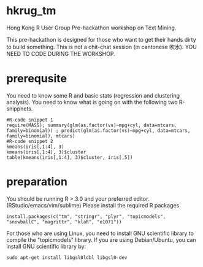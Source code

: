 # hkrug_tm

Hong Kong R User Group Pre-hackathon workshop on Text Mining.

This pre-hackathon is designed for those who want to get their hands dirty to build something. This is not a chit-chat session (in cantonese 吹水). YOU NEED TO CODE DURING THE WORKSHOP.

# prerequsite

You need to know some R and basic stats (regression and clustering analysis). You need to know what is going on with the following two R-snippnets.

```{r}
#R-code snippet 1
require(MASS); summary(glm(as.factor(vs)~mpg+cyl, data=mtcars, family=binomial)) ; predict(glm(as.factor(vs)~mpg+cyl, data=mtcars, family=binomial), mtcars)
#R-code snippet 2
kmeans(iris[,1:4], 3)
kmeans(iris[,1:4], 3)$cluster
table(kmeans(iris[,1:4], 3)$cluster, iris[,5])
```

# preparation

You should be running R > 3.0 and your preferred editor. (RStudio/emacs/vim/sublime) Please install the required R packages

```{r}
install.packages(c("tm", "stringr", "plyr", "topicmodels", "snowballC", "magrittr", "klaR", "e1071"))
```

For those who are using Linux, you need to install GNU scientific library to compile the "topicmodels" library. If you are using Debian/Ubuntu, you can install GNU scientific library by:

```
sudo apt-get install libgsl0ldbl libgsl0-dev
```
